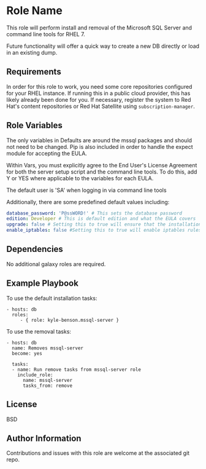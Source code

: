 Role Name
=========

This role will perform install and removal of the Microsoft SQL Server and command line tools for RHEL 7.

Future functionality will offer a quick way to create a new DB directly or load in an existing dump.

Requirements
------------

In order for this role to work, you need some core repositories configured for your RHEL instance. If running this in a public cloud provider, this has likely already been done for you. If necessary, register the system to Red Hat's content repositories or Red Hat Satellite using `subscription-manager`.




Role Variables
--------------

The only variables in Defaults are around the mssql packages and should not need to be changed. Pip is also included in order to handle the expect module for accepting the EULA.

Within Vars, you must explicitly agree to the End User's License Agreement for both the server setup script and the command line tools. To do this, add Y or YES where applicable to the variables for each EULA.

The default user is 'SA' when logging in via command line tools

Additionally, there are some predefined default values including:
```yaml
database_password: 'P@ssWORD!' # This sets the database password
edition: Developer # This is default edition and what the EULA covers
upgrade: false # Setting this to true will ensure that the installation removes older devel packages first
enable_iptables: false #Setting this to true will enable iptables rules
```

Dependencies
------------

No additional galaxy roles are required.

Example Playbook
----------------

To use the default installation tasks:

    - hosts: db
      roles:
         - { role: kyle-benson.mssql-server }

To use the removal tasks:

    - hosts: db
      name: Removes mssql-server
      become: yes

      tasks:
      - name: Run remove tasks from mssql-server role
        include_role:
          name: mssql-server
          tasks_from: remove

License
-------

BSD

Author Information
------------------

Contributions and issues with this role are welcome at the associated git repo.
